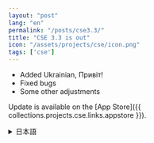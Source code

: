 ```yaml
---
layout: "post"
lang: "en"
permalink: "/posts/cse3.3/"
title: "CSE 3.3 is out"
icon: "/assets/projects/cse/icon.png"
tags: ['cse']
---
```


- Added Ukrainian, <span lang="uk">Привіт!</span>
- Fixed bugs
- Some other adjustments

Update is available on the [App Store]({{ collections.projects.cse.links.appstore }}).

<details lang="ja">
<summary>日本語</summary>

- ウクライナ語を追加しました、<span lang="uk">Привіт!</span>
- バグを修正しました
- その他いくつかの調整を行いました

</details>
